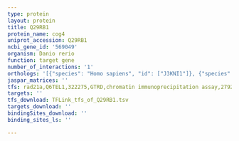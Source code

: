 ```yaml
---
type: protein
layout: protein
title: Q29RB1
protein_name: cog4
uniprot_accession: Q29RB1
ncbi_gene_id: '569049'
organism: Danio rerio
function: target gene
number_of_interactions: '1'
orthologs: '[{"species": "Homo sapiens", "id": ["J3KNI1"]}, {"species": "Mus musculus", "id": ["<a href=\"/protein/q8r1u1\">Q8R1U1</a>"]}, {"species": "Rattus norvegicus", "id": ["<a href=\"/protein/d3zzm3\">D3ZZM3</a>"]}, {"species": "Drosophila melanogaster", "id": ["<a href=\"/protein/q95tn4\">Q95TN4</a>"]}, {"species": "Caenorhabditis elegans", "id": ["<a href=\"/protein/q95xz0\">Q95XZ0</a>"]}, {"species": "Saccharomyces cerevisiae", "id": ["<a href=\"/protein/q06096\">Q06096</a>"]}]'
jaspar_matrices: ''
tfs: rad21a,Q6TEL1,322275,GTRD,chromatin immunoprecipitation assay,27924024%5Buid%5D,No
targets: ''
tfs_download: TFLink_tfs_of_Q29RB1.tsv
targets_download: ''
bindingSites_download: ''
binding_sites_ls: ''

---
```

